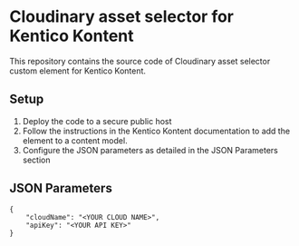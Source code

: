 # Cloudinary asset selector for Kentico Kontent
This repository contains the source code of Cloudinary asset selector custom element for Kentico Kontent.

## Setup
1. Deploy the code to a secure public host
2. Follow the instructions in the Kentico Kontent documentation to add the element to a content model.
3. Configure the JSON parameters as detailed in the JSON Parameters section

## JSON Parameters
```
{
    "cloudName": "<YOUR CLOUD NAME>",
    "apiKey": "<YOUR API KEY>"
}
```
